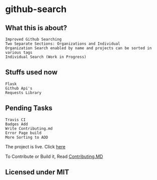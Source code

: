 # github-search


## What this is about?

```
Improved Github Searching
Two Separate Sections: Organizations and Individual
Organization Search enabled by name and projects can be sorted in various tags
Individual Search (Work in Progress)

```

## Stuffs used now

```
Flask
Github Api's
Requests Library
```

## Pending Tasks

```
Travis CI
Badges Add
Write Contributing.md
Error Page build
More Sorting to ADD
```
The project is live. Click [here](http://www.github-search-app.herokuapp.com)  

To Contribute or Build it, Read [Contributing.MD](CONTRIBUTING.MD)

## Licensed under MIT
